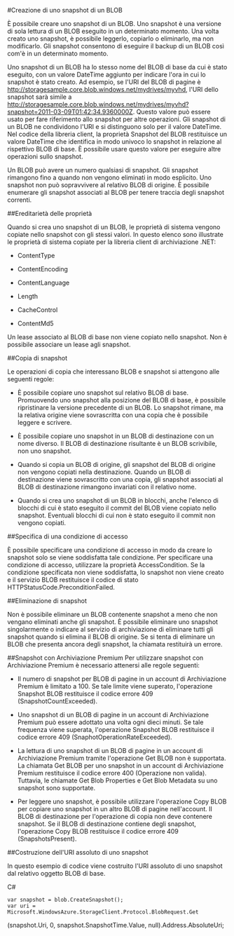 ﻿<properties 
	pageTitle="Creazione di uno snapshot di un BLOB" 
	description="Guida introduttiva alla creazione di snapshot dei BLOB di archiviazione di Azure" 
	services="storage" 
	documentationCenter="" 
	authors="tamram" 
	manager="adinah" 
	editor=""/>

<tags 
	ms.service="storage" 
	ms.workload="storage" 
	ms.tgt_pltfrm="na" 
	ms.devlang="na" 
	ms.topic="article" 
	ms.date="02/20/2015" 
	ms.author="tamram"/>

#Creazione di uno snapshot di un BLOB

È possibile creare uno snapshot di un BLOB. Uno snapshot è una versione di sola lettura di un BLOB eseguito in un determinato momento. Una volta creato uno snapshot, è possibile leggerlo, copiarlo o eliminarlo, ma non modificarlo. Gli snapshot consentono di eseguire il backup di un BLOB così com'è in un determinato momento.

Uno snapshot di un BLOB ha lo stesso nome del BLOB di base da cui è stato eseguito, con un valore DateTime aggiunto per indicare l'ora in cui lo snapshot è stato creato. Ad esempio, se l'URI del BLOB di pagine è http://storagesample.core.blob.windows.net/mydrives/myvhd, l'URI dello snapshot sarà simile a http://storagesample.core.blob.windows.net/mydrives/myvhd?snapshot=2011-03-09T01:42:34.9360000Z. Questo valore può essere usato per fare riferimento allo snapshot per altre operazioni. Gli snapshot di un BLOB ne condividono l'URI e si distinguono solo per il valore DateTime. Nel codice della libreria client, la proprietà Snapshot del BLOB restituisce un valore DateTime che identifica in modo univoco lo snapshot in relazione al rispettivo BLOB di base. È possibile usare questo valore per eseguire altre operazioni sullo snapshot.

Un BLOB può avere un numero qualsiasi di snapshot. Gli snapshot rimangono fino a quando non vengono eliminati in modo esplicito. Uno snapshot non può sopravvivere al relativo BLOB di origine. È possibile enumerare gli snapshot associati al BLOB per tenere traccia degli snapshot correnti.

##Ereditarietà delle proprietà

Quando si crea uno snapshot di un BLOB, le proprietà di sistema vengono copiate nello snapshot con gli stessi valori. In questo elenco sono illustrate le proprietà di sistema copiate per la libreria client di archiviazione .NET:

- ContentType 

- ContentEncoding 

- ContentLanguage

- Length

- CacheControl

- ContentMd5 


Un lease associato al BLOB di base non viene copiato nello snapshot. Non è possibile associare un lease agli snapshot.

##Copia di snapshot 

Le operazioni di copia che interessano BLOB e snapshot si attengono alle seguenti regole:

- È possibile copiare uno snapshot sul relativo BLOB di base. Promuovendo uno snapshot alla posizione del BLOB di base, è possibile ripristinare la versione precedente di un BLOB. Lo snapshot rimane, ma la relativa origine viene sovrascritta con una copia che è possibile leggere e scrivere.

- È possibile copiare uno snapshot in un BLOB di destinazione con un nome diverso. Il BLOB di destinazione risultante è un BLOB scrivibile, non uno snapshot.

- Quando si copia un BLOB di origine, gli snapshot del BLOB di origine non vengono copiati nella destinazione. Quando un BLOB di destinazione viene sovrascritto con una copia, gli snapshot associati al BLOB di destinazione rimangono invariati con il relativo nome. 

- Quando si crea uno snapshot di un BLOB in blocchi, anche l'elenco di blocchi di cui è stato eseguito il commit del BLOB viene copiato nello snapshot. Eventuali blocchi di cui non è stato eseguito il commit non vengono copiati.

##Specifica di una condizione di accesso 

È possibile specificare una condizione di accesso in modo da creare lo snapshot solo se viene soddisfatta tale condizione. Per specificare una condizione di accesso, utilizzare la proprietà AccessCondition. Se la condizione specificata non viene soddisfatta, lo snapshot non viene creato e il servizio BLOB restituisce il codice di stato HTTPStatusCode.PreconditionFailed.

##Eliminazione di snapshot 

Non è possibile eliminare un BLOB contenente snapshot a meno che non vengano eliminati anche gli snapshot. È possibile eliminare uno snapshot singolarmente o indicare al servizio di archiviazione di eliminare tutti gli snapshot quando si elimina il BLOB di origine. Se si tenta di eliminare un BLOB che presenta ancora degli snapshot, la chiamata restituirà un errore.

##Snapshot con Archiviazione Premium
Per utilizzare snapshot con Archiviazione Premium è necessario attenersi alle regole seguenti:

- Il numero di snapshot per BLOB di pagine in un account di Archiviazione Premium è limitato a 100. Se tale limite viene superato, l'operazione Snapshot BLOB restituisce il codice errore 409 (SnapshotCountExceeded).

- Uno snapshot di un BLOB di pagine in un account di Archiviazione Premium può essere adottato una volta ogni dieci minuti. Se tale frequenza viene superata, l'operazione Snapshot BLOB restituisce il codice errore 409 (SnaphotOperationRateExceeded).

- La lettura di uno snapshot di un BLOB di pagine in un account di Archiviazione Premium tramite l'operazione Get BLOB non è supportata. La chiamata Get BLOB per uno snapshot in un account di Archiviazione Premium restituisce il codice errore 400 (Operazione non valida). Tuttavia, le chiamate Get Blob Properties e Get Blob Metadata su uno snapshot sono supportate.

- Per leggere uno snapshot, è possibile utilizzare l'operazione Copy BLOB per copiare uno snapshot in un altro BLOB di pagine nell'account. Il BLOB di destinazione per l'operazione di copia non deve contenere snapshot. Se il BLOB di destinazione contiene degli snapshot, l'operazione Copy BLOB restituisce il codice errore 409 (SnapshotsPresent).

##Costruzione dell'URI assoluto di uno snapshot 

In questo esempio di codice viene costruito l'URI assoluto di uno snapshot dal relativo oggetto BLOB di base.

C#

	var snapshot = blob.CreateSnapshot();
	var uri = Microsoft.WindowsAzure.StorageClient.Protocol.BlobRequest.Get
 (snapshot.Uri, 
 0, 
 snapshot.SnapshotTime.Value, 
 null).Address.AbsoluteUri;

<!--HONumber=47-->
